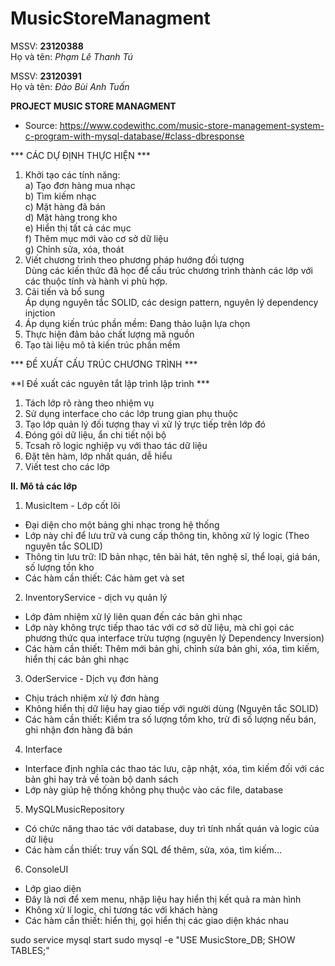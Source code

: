 # MusicStoreManagment

MSSV: **23120388**  
Họ và tên: *Phạm Lê Thanh Tú*  
  
MSSV: **23120391**  
Họ và tên: *Đào Bùi Anh Tuấn*  

****PROJECT MUSIC STORE MANAGMENT****
- Source: https://www.codewithc.com/music-store-management-system-c-program-with-mysql-database/#class-dbresponse

*** CÁC DỰ ĐỊNH THỰC HIỆN ***  

1. Khởi tạo các tính năng:  
    a) Tạo đơn hàng mua nhạc  
    b) Tìm kiếm nhạc  
    c) Mặt hàng đã bán  
    d) Mặt hàng trong kho  
    e) Hiển thị tất cả các mục  
    f) Thêm mục mới vào cơ sở dữ liệu  
    g) Chỉnh sửa, xóa, thoát  
2. Viết chương trình theo phương pháp hướng đối tượng  
Dùng các kiến thức đã học để cấu trúc chương trình thành các lớp với các thuộc tính và hành vi phù hợp.  
3. Cải tiến và bổ sung  
Áp dụng nguyên tắc SOLID, các design pattern, nguyên lý dependency injction  
4. Áp dụng kiến trúc phần mềm: Đang thảo luận lựa chọn  
5. Thực hiện đảm bảo chất lượng mã nguồn  
6. Tạo tài liệu mô tả kiến trúc phần mềm  

*** ĐỀ XUẤT CẤU TRÚC CHƯƠNG TRÌNH ***  

**I Đề xuất các nguyên tắt lập trình lập trình ***  

1. Tách lớp rõ ràng theo nhiệm vụ  
2. Sử dụng interface cho các lớp trung gian phụ thuộc  
3. Tạo lớp quản lý đối tượng thay vì xử lý trực tiếp trên lớp đó  
4. Đóng gói dữ liệu, ẩn chi tiết nội bộ  
5. Tcsah rõ logic nghiệp vụ với thao tác dữ liệu  
6. Đặt tên hàm, lớp nhất quán, dễ hiểu  
7. Viết test cho các lớp  
  
**II. Mô tả các lớp**  
1. MusicItem - Lớp cốt lõi  
- Đại diện cho một bảng ghi nhạc trong hệ thống  
- Lớp này chỉ để lưu trữ và cung cấp thông tin, không xử lý logic (Theo nguyên tắc SOLID)  
- Thông tin lưu trữ:  ID bản nhạc, tên bài hát, tên nghệ sĩ, thể loại, giá bán, số lượng tồn kho  
- Các hàm cần thiết: Các hàm get và set  
2. InventoryService - dịch vụ quản lý  
- Lớp đảm nhiệm xử lý liên quan đến các bản ghi nhạc  
- Lớp này không trực tiếp thao tác với cơ sở dữ liệu, mà chỉ gọi các phương thức qua interface trừu tượng (nguyên lý Dependency Inversion)  
- Các hàm cần thiết: Thêm mới bản ghi, chỉnh sửa bản ghi, xóa, tìm kiếm, hiển thị các bản ghi nhạc  
3. OderService - Dịch vụ đơn hàng  
- Chịu trách nhiệm xử lý đơn hàng  
- Không hiển thị dữ liệu hay giao tiếp với người dùng (Nguyên tắc SOLID)  
- Các hàm cần thiết: Kiểm tra số lượng tồm kho, trừ đi số lượng nếu bán, ghi nhận đơn hàng đã bán  
4. Interface  
- Interface định nghĩa các thao tác lưu, cập nhật, xóa, tìm kiếm đối với các bản ghi hay trả về toàn bộ danh sách  
- Lớp này giúp hệ thống không phụ thuộc vào các file, database  
5. MySQLMusicRepository  
- Có chức năng thao tác với database, duy trì tính nhất quán và logic của dữ liệu  
- Các hàm cần thiết: truy vấn SQL để thêm, sửa, xóa, tìm kiếm...  
6. ConsoleUI  
- Lớp giao diện  
- Đây là nơi để xem menu, nhập liệu hay hiển thị kết quả ra màn hình  
- Không xử lí logic, chỉ tương tác với khách hàng  
- Các hàm cần thiết: hiển thị, gọi hiển thị các giao diện khác nhau  


sudo service mysql start
sudo mysql -e "USE MusicStore_DB; SHOW TABLES;"
